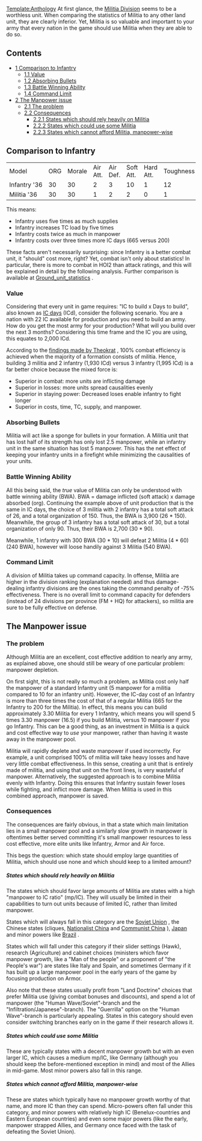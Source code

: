 [Template:Anthology](/wiki/index.php?title=Template:Anthology&action=edit&redlink=1 "Template:Anthology (page does not exist)")
At first glance, the [Militia
Division](/wiki/Militia_Division "Militia Division") seems to be a
worthless unit. When comparing the statistics of Militia to any other
land unit, they are clearly inferior. Yet, Militia is so valuable and
important to your army that every nation in the game should use Militia
when they are able to do so.

## Contents

-   [ 1 Comparison to Infantry ](#Comparison_to_Infantry)
    -   [ 1.1 Value ](#Value)
    -   [ 1.2 Absorbing Bullets ](#Absorbing_Bullets)
    -   [ 1.3 Battle Winning Ability ](#Battle_Winning_Ability)
    -   [ 1.4 Command Limit ](#Command_Limit)
-   [ 2 The Manpower issue ](#The_Manpower_issue)
    -   [ 2.1 The problem ](#The_problem)
    -   [ 2.2 Consequences ](#Consequences)
        -   [ 2.2.1 States which should rely heavily on Militia
            ](#States_which_should_rely_heavily_on_Militia)
        -   [ 2.2.2 States which could use some Militia
            ](#States_which_could_use_some_Militia)
        -   [ 2.2.3 States which cannot afford Militia, manpower-wise
            ](#States_which_cannot_afford_Militia.2C_manpower-wise)

##  Comparison to Infantry 

|              |     |        |          |          |           |           |           |               |          |      |            |          |           |              |             |
|--------------|-----|--------|----------|----------|-----------|-----------|-----------|---------------|----------|------|------------|----------|-----------|--------------|-------------|
| Model        | ORG | Morale | Air Att. | Air Def. | Soft Att. | Hard Att. | Toughness | Defensiveness | Softness | Cost | Build-time | Manpower | Max Speed | Supply Cons. | Suppression |
| Infantry '36 | 30  | 30     | 2        | 3        | 10        | 1         | 12        | 15            | 100      | 7    | 95         | 10       | 4         | 1            | 2           |
| Militia '36  | 30  | 30     | 1        | 2        | 2         | 0         | 1         | 8             | 100      | 4    | 50         | 5        | 4         | 0.2          | 1           |

This means:

-   Infantry uses five times as much supplies
-   Infantry increases TC load by five times
-   Infantry costs twice as much in manpower
-   Infantry costs over three times more IC days (665 versus 200)

These facts aren't necessarily surprising: since Infantry is a better
combat unit, it "should" cost more, right? Yet, combat isn't only about
statistics! In particular, there is more to combat in HOI2 than attack
ratings, and this will be explained in detail by the following analysis.
Further comparison is available at
[Ground_unit_statistics](/wiki/Ground_unit_statistics "Ground unit statistics")
.

###  Value 

Considering that every unit in game requires: "IC to build x Days to
build", also known as [IC days](/wiki/IC_days "IC days") (ICd), consider
the following scenario. You are a nation with 22 IC available for
production and you need to build an army. How do you get the most army
for your production? What will you build over the next 3 months?
Considering this time frame and the IC you are using, this equates to
2,000 ICd.

According to the [findings made by
Theokrat](http://forum.paradoxplaza.com/forum/showthread.php?t=296740) ,
100% combat efficiency is achieved when the majority of a formation
consists of militia. Hence, building 3 militia and 2 infantry (1,930
ICd) versus 3 infantry (1,995 ICd) is a far better choice because the
mixed force is:

-   Superior in combat: more units are inflicting damage
-   Superior in losses: more units spread causalities evenly
-   Superior in staying power: Decreased loses enable infantry to fight
    longer
-   Superior in costs, time, TC, supply, and manpower.

###  Absorbing Bullets 

Militia will act like a sponge for bullets in your formation. A Militia
unit that has lost half of its strength has only lost 2.5 manpower,
while an infantry unit in the same situation has lost 5 manpower. This
has the net effect of keeping your infantry units in a firefight while
minimizing the causalities of your units.

###  Battle Winning Ability 

All this being said, the *true* value of Militia can only be understood
with battle winning ability (BWA). BWA = damage inflicted (soft attack)
x damage absorbed (org). Continuing the example above of unit production
that is the same in IC days, the choice of 3 militia with 2 infantry has
a total soft attack of 26, and a total organization of 150. Thus, the
BWA is 3,900 (26 \* 150). Meanwhile, the group of 3 infantry has a total
soft attack of 30, but a total organization of only 90. Thus, their BWA
is 2,700 (30 \* 90).

Meanwhile, 1 infantry with 300 BWA (30 \* 10) will defeat 2 Militia (4
\* 60) (240 BWA), however will loose handily against 3 Militia (540
BWA).

###  Command Limit 

A division of Militia takes up command capacity. In offense, Militia are
higher in the division ranking (explanation needed) and thus
damage-dealing infantry divisions are the ones taking the command
penalty of -75% effectiveness. There is no overall limit to command
capacity for defenders (instead of 24 divisions per province (FM + HQ)
for attackers), so militia are sure to be fully effective on defense.

##  The Manpower issue 

###  The problem 

Although Militia are an excellent, cost effective addition to nearly any
army, as explained above, one should still be weary of one particular
problem: manpower depletion.

On first sight, this is not really so much a problem, as Militia cost
only half the manpower of a standard Infantry unit (5 manpower for a
militia compared to 10 for an infantry unit). However, the IC-day cost
of an Infantry is more than three times the cost of that of a regular
Militia (665 for the Infantry to 200 for the Militia). In effect, this
means you can build approximately 3.30 Militia for every 1 Infantry,
which means you will spend 5 times 3.30 manpower (16.5) if you build
Militia, versus 10 manpower if you go Infantry. This can be a good
thing, as an investment in Militia is a quick and cost effective way to
*use* your manpower, rather than having it waste away in the manpower
pool.

Militia will rapidly deplete and waste manpower if used incorrectly. For
example, a unit comprised 100% of militia will take heavy losses and
have very little combat effectiveness. In this sense, creating a unit
that is entirely made of militia, and using that unit on the front
lines, is very wasteful of manpower. Alternatively, the suggested
approach is to combine Militia evenly with Infantry. Doing this ensures
that Infantry sustain fewer loses while fighting, and inflict more
damage. When Militia is used in this combined approach, manpower is
saved.

###  Consequences 

The consequences are fairly obvious, in that a state which main
limitation lies in a small manpower pool and a similarly slow growth in
manpower is oftentimes better served committing it's small manpower
resources to less cost effective, more elite units like Infantry, Armor
and Air force.

This begs the question: which state should employ large quantities of
Militia, which should use none and which should keep to a limited
amount?

#####  States which should rely heavily on Militia 

The states which should favor large amounts of Militia are states with a
high "manpower to IC ratio" (mp/IC). They will usually be limited in
their capabilities to turn out units because of limited IC, rather than
limited manpower.

States which will always fall in this category are the [Soviet
Union](/wiki/Soviet_Union "Soviet Union") , the Chinese states (cliques,
[Nationalist China](/wiki/Nationalist_China "Nationalist China") and
[Communist China](/wiki/Communist_China "Communist China") ),
[Japan](/wiki/Japan "Japan") and minor powers like
[Brazil](/wiki/Brazil "Brazil") .

States which will fall under this category if their slider settings
(Hawk), research (Agriculture) and cabinet choices (ministers which
favor manpower growth, like a "Man of the people" or a proponent of "the
People's war") are states like Italy and Spain, and sometimes Germany if
it has built up a large manpower pool in the early years of the game by
focusing production on Armor.

Also note that these states usually profit from "Land Doctrine" choices
that prefer Militia use (giving combat bonuses and discounts), and spend
a lot of manpower (the "Human Wave/Soviet"-branch and the
"Infiltration/Japanese"-branch). The "Guerrilla" option on the "Human
Wave"-branch is particularly appealing. States in this category should
even consider switching branches early on in the game if their research
allows it.

#####  States which could use some Militia 

These are typically states with a decent manpower growth but with an
even larger IC, which causes a medium mp/IC, like Germany (although you
should keep the before-mentioned exception in mind) and most of the
Allies in mid-game. Most minor powers also fall in this range.

#####    States which cannot afford Militia, manpower-wise 

These are states which typically have no manpower growth worthy of that
name, and more IC than they can spend. Micro-powers often fall under
this category, and minor powers with relatively high IC
(Benelux-countries and Eastern European countries) and even some major
powers (like the early, manpower strapped Allies, and Germany once faced
with the task of defeating the Soviet Union).
